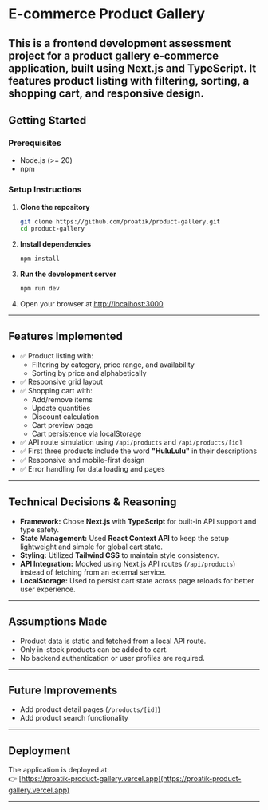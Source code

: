 # E-commerce Product Gallery

## This is a frontend development assessment project for a product gallery e-commerce application, built using **Next.js** and **TypeScript**. It features product listing with filtering, sorting, a shopping cart, and responsive design.

## Getting Started

### Prerequisites

- Node.js (>= 20)
- npm

### Setup Instructions

1. **Clone the repository**

   ```bash
   git clone https://github.com/proatik/product-gallery.git
   cd product-gallery
   ```

2. **Install dependencies**

   ```bash
   npm install
   ```

3. **Run the development server**

   ```bash
   npm run dev
   ```

4. Open your browser at [http://localhost:3000](http://localhost:3000)

---

## Features Implemented

- ✅ Product listing with:
  - Filtering by category, price range, and availability
  - Sorting by price and alphabetically
- ✅ Responsive grid layout
- ✅ Shopping cart with:
  - Add/remove items
  - Update quantities
  - Discount calculation
  - Cart preview page
  - Cart persistence via localStorage
- ✅ API route simulation using `/api/products` and `/api/products/[id]`
- ✅ First three products include the word **"HuluLulu"** in their descriptions
- ✅ Responsive and mobile-first design
- ✅ Error handling for data loading and pages

---

## Technical Decisions & Reasoning

- **Framework:** Chose **Next.js** with **TypeScript** for built-in API support and type safety.
- **State Management:** Used **React Context API** to keep the setup lightweight and simple for global cart state.
- **Styling:** Utilized **Tailwind CSS** to maintain style consistency.
- **API Integration:** Mocked using Next.js API routes (`/api/products`) instead of fetching from an external service.
- **LocalStorage:** Used to persist cart state across page reloads for better user experience.

---

## Assumptions Made

- Product data is static and fetched from a local API route.
- Only in-stock products can be added to cart.
- No backend authentication or user profiles are required.

---

## Future Improvements

- Add product detail pages (`/products/[id]`)
- Add product search functionality

---

## Deployment

The application is deployed at:  
👉 [https://proatik-product-gallery.vercel.app](https://proatik-product-gallery.vercel.app)

---

